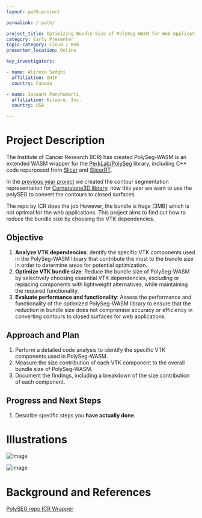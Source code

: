 ```yaml
---
layout: pw39-project

permalink: /:path/

project_title: Optimizing Bundle Size of PolySeg-WASM for Web Applications
category: Early Presenter
topic-category: Cloud / Web
presenter_location: Online

key_investigators:

- name: Alireza Sedghi
  affiliation: OHIF
  country: Canada

- name: Jaswant Panchumarti
  affiliation: Kitware, Inc.
  country: USA

---
```


# Project Description

<!-- Add a short paragraph describing the project. -->

The Institute of Cancer Research (ICR) has created PolySeg-WASM is an extended WASM wrapper for the [PerkLab/PolySeg](https://github.com/PerkLab/PolySeg) library, including C++ code repurposed from [Slicer](https://github.com/Slicer/Slicer) and [SlicerRT](https://github.com/SlicerRt/SlicerRT).

In the [previous year project](https://github.com/NA-MIC/ProjectWeek/blob/master/PW38_2023_GranCanaria/Projects/OHIF_PolySeg/README.md) we created the contour segmentation representation for [Cornerstone3D library](https://www.cornerstonejs.org/live-examples/contourrendering), now this year we want to use the polySEG to convert the contours to closed surfaces.

The repo by ICR does the job However, the bundle is huge (3MB) which is not optimal for the web applications. This project aims to find out how to reduce the bundle size by choosing the VTK dependencies.

## Objective

<!-- Describe here WHAT you would like to achieve (what you will have as end result). -->

1.  **Analyze VTK dependencies**: dentify the specific VTK components used in the PolySeg-WASM library that contribute the most to the bundle size in order to determine areas for potential optimization.
2.  **Optimize VTK bundle size**: Reduce the bundle size of PolySeg-WASM by selectively choosing essential VTK dependencies, excluding or replacing components with lightweight alternatives, while maintaining the required functionality.
3.  **Evaluate performance and functionality**: Assess the performance and functionality of the optimized PolySeg-WASM library to ensure that the reduction in bundle size does not compromise accuracy or efficiency in converting contours to closed surfaces for web applications.

## Approach and Plan

<!-- Describe here HOW you would like to achieve the objectives stated above. -->

1.  Perform a detailed code analysis to identify the specific VTK components used in PolySeg-WASM.
2.  Measure the size contribution of each VTK component to the overall bundle size of PolySeg-WASM.
3.  Document the findings, including a breakdown of the size contribution of each component.

## Progress and Next Steps

<!-- Update this section as you make progress, describing of what you have ACTUALLY DONE.
     If there are specific steps that you could not complete then you can describe them here, too. -->

1.  Describe specific steps you **have actually done**.

# Illustrations

<!-- Add pictures and links to videos that demonstrate what has been accomplished. -->

![image](https://github.com/NA-MIC/ProjectWeek/assets/7490180/4f5dfd53-ffb1-41a3-9f17-85d64a47a30b)

![image](https://github.com/NA-MIC/ProjectWeek/assets/7490180/daf0cfd0-9aee-420b-a94e-6b93edbb5356)

# Background and References

<!-- If you developed any software, include link to the source code repository.
     If possible, also add links to sample data, and to any relevant publications. -->

[PolySEG repo ](https://github.com/PerkLab/PolySeg)
[ICR Wrapper](https://bitbucket.org/icrimaginginformatics/polyseg-wasm/src/master/)

